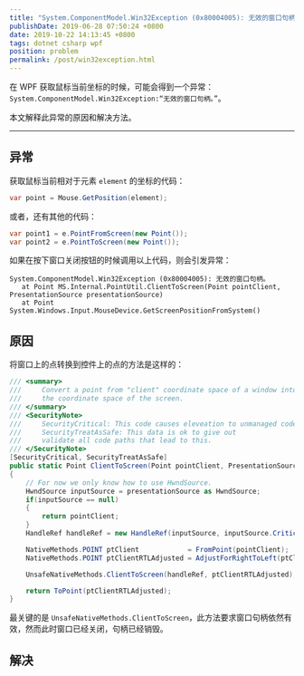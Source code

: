 ```yaml
---
title: "System.ComponentModel.Win32Exception (0x80004005): 无效的窗口句柄。"
publishDate: 2019-06-28 07:50:24 +0800
date: 2019-10-22 14:13:45 +0800
tags: dotnet csharp wpf
position: problem
permalink: /post/win32exception.html
---
```


在 WPF 获取鼠标当前坐标的时候，可能会得到一个异常：`System.ComponentModel.Win32Exception:“无效的窗口句柄。”`。

本文解释此异常的原因和解决方法。

---

## 异常

获取鼠标当前相对于元素 `element` 的坐标的代码：

```csharp
var point = Mouse.GetPosition(element);
```

或者，还有其他的代码：

```csharp
var point1 = e.PointFromScreen(new Point());
var point2 = e.PointToScreen(new Point());
```

如果在按下窗口关闭按钮的时候调用以上代码，则会引发异常：

```
System.ComponentModel.Win32Exception (0x80004005): 无效的窗口句柄。
   at Point MS.Internal.PointUtil.ClientToScreen(Point pointClient, PresentationSource presentationSource)
   at Point System.Windows.Input.MouseDevice.GetScreenPositionFromSystem()
```

## 原因

将窗口上的点转换到控件上的点的方法是这样的：

```csharp
/// <summary>
///     Convert a point from "client" coordinate space of a window into
///     the coordinate space of the screen.
/// </summary>
/// <SecurityNote>
///     SecurityCritical: This code causes eleveation to unmanaged code via call to GetWindowLong
///     SecurityTreatAsSafe: This data is ok to give out
///     validate all code paths that lead to this.
/// </SecurityNote>
[SecurityCritical, SecurityTreatAsSafe]
public static Point ClientToScreen(Point pointClient, PresentationSource presentationSource)
{
    // For now we only know how to use HwndSource.
    HwndSource inputSource = presentationSource as HwndSource;
    if(inputSource == null)
    {
        return pointClient;
    }
    HandleRef handleRef = new HandleRef(inputSource, inputSource.CriticalHandle);

    NativeMethods.POINT ptClient            = FromPoint(pointClient);
    NativeMethods.POINT ptClientRTLAdjusted = AdjustForRightToLeft(ptClient, handleRef);

    UnsafeNativeMethods.ClientToScreen(handleRef, ptClientRTLAdjusted);

    return ToPoint(ptClientRTLAdjusted);
}
```

最关键的是 `UnsafeNativeMethods.ClientToScreen`，此方法要求窗口句柄依然有效，然而此时窗口已经关闭，句柄已经销毁。

## 解决


